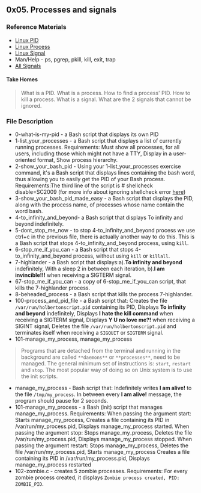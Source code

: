 ## 0x05. Processes and signals

### Reference Materials
* [Linux PID](http://www.linfo.org/pid.html)
* [Linux Process](https://www.thegeekstuff.com/2012/03/linux-processes-environment/)
* [Linux Signal](https://www.thegeekstuff.com/2012/03/linux-signals-fundamentals/)
* Man/Help - ps, pgrep, pkill, kill, exit, trap
* [All Signals](https://www.computerhope.com/unix/signals.htm)

#### Take Homes
> What is a PID.
> What is a process.
> How to find a process' PID.
> How to kill a process.
> What is a signal.
> What are the 2 signals that cannot be ignored.

### File Description
* 0-what-is-my-pid - a Bash script that displays its own PID
* 1-list_your_processes - a Bash script that displays a list of currently running processes. Requirements: Must show all processes, for all users, including those which might not have a TTY, Display in a user-oriented format, Show process hierarchy.
* 2-show_your_bash_pid - Using your 1-list_your_processes exercise command, it's a Bash script that displays lines containing the bash word, thus allowing you to easily get the PID of your Bash process. Requirements:The third line of the script is # shellcheck disable=SC2009 (for more info about ignoring shellcheck error [here](https://github.com/koalaman/shellcheck/wiki/Ignore))
* 3-show_your_bash_pid_made_easy - a Bash script that displays the PID, along with the process name, of processes whose name contain the word bash.
* 4-to_infinity_and_beyond-  a Bash script that displays To infinity and beyond indefinitely.
* 5-dont_stop_me_now - to stop 4-to_infinity_and_beyond process we use ctrl+c in the previous file, there is actually another way to do this. This is a Bash script that stops 4-to_infinity_and_beyond process, using `kill`.
* 6-stop_me_if_you_can - a Bash script that stops 4-to_infinity_and_beyond process, without using `kill` or `killall`.
* 7-highlander - a Bash script that displays:a).**To infinity and beyond** indefinitely, With a sleep 2 in between each iteration, b).**I am invincible!!!** when receiving a SIGTERM signal.
* 67-stop_me_if_you_can - a copy of 6-stop_me_if_you_can script, that kills the 7-highlander process.
* 8-beheaded_process - a Bash script that kills the process 7-highlander.
* 100-process_and_pid_file - a Bash script that: Creates the file `/var/run/holbertonscript.pid` containing its PID, Displays **To infinity and beyond** indefinitely, Displays **I hate the kill command** when receiving a SIGTERM signal, Displays **Y U no love me?!** when receiving a SIGINT signal, Deletes the file `/var/run/holbertonscript.pid` and terminates itself when receiving a `SIGQUIT` or `SIGTERM` signal.
* 101-manage_my_process, manage_my_process
> Programs that are detached from the terminal and running in the
> background are called `**daemons**` or `**processes**`, need to be managed.
> The general minimum set of instructions is: `start`, `restart` and `stop`.
> The most popular way of doing so on Unix system is to use the init scripts.
* manage_my_process - Bash script that: Indefinitely writes **I am alive!** to the file `/tmp/my_process`. In between every **I am alive!** message, the program should pause for 2 seconds.
* 101-manage_my_process - a Bash (init) script that manages manage_my_process. Requirements: When passing the argument start: Starts manage_my_process, Creates a file containing its PID in /var/run/my_process.pid, Displays manage_my_process started.
When passing the argument stop: Stops manage_my_process, Deletes the file /var/run/my_process.pid, Displays manage_my_process stopped.
When passing the argument restart: Stops manage_my_process, Deletes the file /var/run/my_process.pid, Starts manage_my_process
Creates a file containing its PID in /var/run/my_process.pid, Displays manage_my_process restarted
* 102-zombie.c - creates 5 zombie processes. Requirements: For every zombie process created, it displays `Zombie process created, PID: ZOMBIE_PID`.


